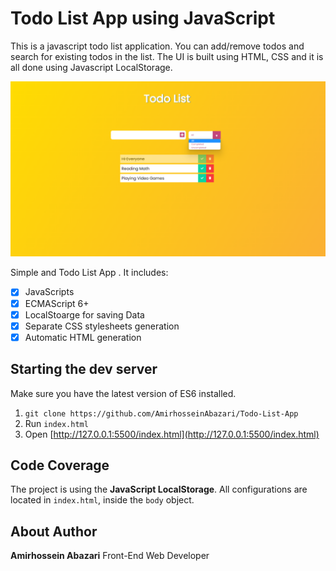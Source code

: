 # Todo List App using JavaScript

This is a javascript todo list application. You can add/remove todos and search for existing todos in the list. The UI is built using HTML, CSS and it is all done using Javascript LocalStorage.


<img width="800" alt="IMG" src="./img.png"/>

Simple and Todo List App . It includes: 


- [x] JavaScripts
- [x] ECMAScript 6+
- [x] LocalStoarge for saving Data
- [x] Separate CSS stylesheets generation
- [x] Automatic HTML generation

## Starting the dev server

Make sure you have the latest version of ES6 installed.

1. `git clone https://github.com/AmirhosseinAbazari/Todo-List-App`
2. Run `index.html`
3. Open [http://127.0.0.1:5500/index.html](http://127.0.0.1:5500/index.html)


## Code Coverage

The project is using the <strong>JavaScript LocalStorage</strong>. All configurations are located in `index.html`, inside the `body` object.


## About Author

<strong>Amirhossein Abazari</strong> Front-End Web Developer
